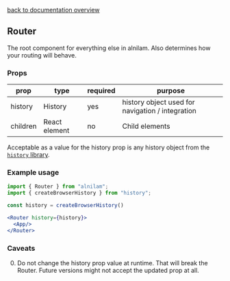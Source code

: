 [back to documentation overview](../readme.md)

## Router

The root component for everything else in alnilam. Also determines how your routing will behave.

### Props

| prop     | type          | required | purpose |
|----------|---------------|----------|---------|
| history  | History       | yes      | history object used for navigation / integration
| children | React element | no       | Child elements

Acceptable as a value for the history prop is any history object from the [```history``` library](https://github.com/ReactTraining/history).

### Example usage

```jsx
import { Router } from "alnilam";
import { createBrowserHistory } from "history";

const history = createBrowserHistory()

<Router history={history}>
  <App/>
</Router>
```

### Caveats

0. Do not change the history prop value at runtime. That will break the Router. Future versions might not accept the updated prop at all.